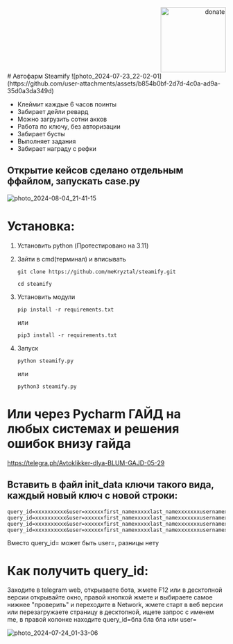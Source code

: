 <div align="right">
  <a href="https://github.com/meKryztal">
    <img src="https://github.com/user-attachments/assets/c381e8c0-e56a-4134-b333-4ec0dffab514" alt="donate" width="150">
  </a>
</div>
# Автофарм Steamify
![photo_2024-07-23_22-02-01](https://github.com/user-attachments/assets/b854b0bf-2d7d-4c0a-ad9a-35d0a3da349d)



-  Клеймит каждые 6 часов поинты
-  Забирает дейли ревард
-  Можно загрузить сотни акков
-  Работа по ключу, без авторизации
-  Забирает бусты
-  Выполняет задания 
-  Забирает награду с рефки


## Открытие кейсов сделано отдельным ффайлом, запускать case.py
![photo_2024-08-04_21-41-15](https://github.com/user-attachments/assets/ebdc7dc5-552e-4f90-bcd7-0c5b89bcec11)

# Установка:
1. Установить python (Протестировано на 3.11)

2. Зайти в cmd(терминал) и вписывать
   ```
   git clone https://github.com/meKryztal/steamify.git
   ```
   
   ```
   cd steamify
   ```
3. Установить модули
   
   ```
   pip install -r requirements.txt
   ```
 
   или
   
   ```
   pip3 install -r requirements.txt
   ```



4. Запуск
   ```
   python steamify.py
   ```

   или

   ```
   python3 steamify.py
   ```
   
# Или через Pycharm ГАЙД на любых системах и решения ошибок внизу гайда
https://telegra.ph/Avtoklikker-dlya-BLUM-GAJD-05-29
   



## Вставить в файл init_data ключи такого вида, каждый новый ключ с новой строки:
   ```
   query_id=xxxxxxxxxx&user=xxxxxxfirst_namexxxxxlast_namexxxxxxxusernamexxxxxxxlanguage_codexxxxxxxallows_write_to_pmxxxxxxx&auth_date=xxxxxx&hash=xxxxxxx
   query_id=xxxxxxxxxx&user=xxxxxxfirst_namexxxxxlast_namexxxxxxxusernamexxxxxxxlanguage_codexxxxxxxallows_write_to_pmxxxxxxx&auth_date=xxxxxx&hash=xxxxxxx
   query_id=xxxxxxxxxx&user=xxxxxxfirst_namexxxxxlast_namexxxxxxxusernamexxxxxxxlanguage_codexxxxxxxallows_write_to_pmxxxxxxx&auth_date=xxxxxx&hash=xxxxxxx
   query_id=xxxxxxxxxx&user=xxxxxxfirst_namexxxxxlast_namexxxxxxxusernamexxxxxxxlanguage_codexxxxxxxallows_write_to_pmxxxxxxx&auth_date=xxxxxx&hash=xxxxxxx
   ```
Вместо query_id= может быть user=, разницы нету
# Как получить query_id:
Заходите в telegram web, открываете бота, жмете F12 или в десктопной версии открывайте окно, правой кнопкой жмете и выбираете самое нижнее "проверить" и переходите в Network, жмете старт в веб версии или перезагружаете страницу в десктопной, ищете запрос с именем me, в правой колонке находите query_id=бла бла бла или user=

![photo_2024-07-24_01-33-06](https://github.com/user-attachments/assets/0fd130cd-e8e9-4e71-bf57-9f7a9b4e9d56)

